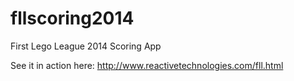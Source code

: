 # fllscoring2014
First Lego League 2014 Scoring App

See it in action here: http://www.reactivetechnologies.com/fll.html
